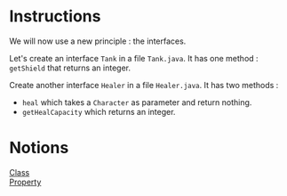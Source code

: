 # Instructions

We will now use a new principle : the interfaces.

Let's create an interface `Tank` in a file `Tank.java`.
It has one method : `getShield` that returns an integer.

Create another interface `Healer` in a file `Healer.java`. It has two methods : 
* `heal` which takes a `Character` as parameter and return nothing.
* `getHealCapacity` which returns an integer.

# Notions
[Class](https://docs.oracle.com/javase/tutorial/java/javaOO/classdecl.html)  
[Property](https://docs.oracle.com/javase/tutorial/java/javaOO/variables.html)  